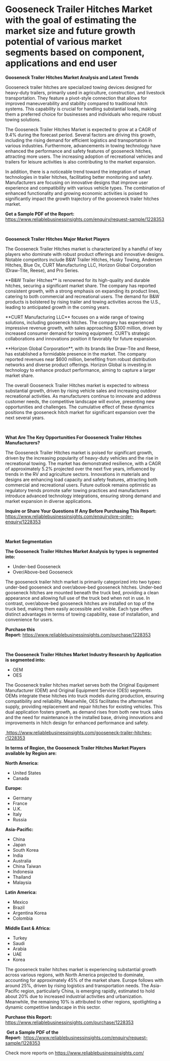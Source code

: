 <p><h1>Gooseneck Trailer Hitches Market with the goal of estimating the market size and future growth potential of various market segments based on component, applications and end user</h1></p><p><strong>Gooseneck Trailer Hitches Market Analysis and Latest Trends</strong></p>
<p><p>Gooseneck trailer hitches are specialized towing devices designed for heavy-duty trailers, primarily used in agriculture, construction, and livestock transportation. They feature a pivot-style connection that allows for improved maneuverability and stability compared to traditional hitch systems. This capability is crucial for handling substantial loads, making them a preferred choice for businesses and individuals who require robust towing solutions.</p><p>The Gooseneck Trailer Hitches Market is expected to grow at a CAGR of 9.4% during the forecast period. Several factors are driving this growth, including the rising demand for efficient logistics and transportation in various industries. Furthermore, advancements in towing technology have enhanced the performance and safety features of gooseneck hitches, attracting more users. The increasing adoption of recreational vehicles and trailers for leisure activities is also contributing to the market expansion. </p><p>In addition, there is a noticeable trend toward the integration of smart technologies in trailer hitches, facilitating better monitoring and safety. Manufacturers are focusing on innovative designs that improve user experience and compatibility with various vehicle types. The combination of enhanced functionality and growing economic activities is poised to significantly impact the growth trajectory of the gooseneck trailer hitches market.</p></p>
<p><strong>Get a Sample PDF of the Report:&nbsp;</strong> <a href="https://www.reliablebusinessinsights.com/enquiry/request-sample/1228353?utm_campaign=3050&utm_medium=2&utm_source=Github&utm_content=ia&utm_term=30032025&utm_id=gooseneck-trailer-hitches">https://www.reliablebusinessinsights.com/enquiry/request-sample/1228353</a></p>
<p>&nbsp;</p>
<p><strong>Gooseneck Trailer Hitches Major Market Players</strong></p>
<p><p>The Gooseneck Trailer Hitches market is characterized by a handful of key players who dominate with robust product offerings and innovative designs. Notable competitors include B&W Trailer Hitches, Husky Towing, Andersen Hitches, Blue Ox, CURT Manufacturing LLC, Horizon Global Corporation (Draw-Tite, Reese), and Pro Series.</p><p>**B&W Trailer Hitches** is renowned for its high-quality and durable hitches, securing a significant market share. The company has reported consistent growth, with a strong emphasis on expanding its product lines, catering to both commercial and recreational users. The demand for B&W products is bolstered by rising trailer and towing activities across the U.S., leading to anticipated growth in the coming years.</p><p>**CURT Manufacturing LLC** focuses on a wide range of towing solutions, including gooseneck hitches. The company has experienced impressive revenue growth, with sales approaching $300 million, driven by increased consumer demand for towing equipment. CURT’s strategic collaborations and innovations position it favorably for future expansion.</p><p>**Horizon Global Corporation**, with its brands like Draw-Tite and Reese, has established a formidable presence in the market. The company reported revenues near $600 million, benefiting from robust distribution networks and diverse product offerings. Horizon Global is investing in technology to enhance product performance, aiming to capture a larger market share.</p><p>The overall Gooseneck Trailer Hitches market is expected to witness substantial growth, driven by rising vehicle sales and increasing outdoor recreational activities. As manufacturers continue to innovate and address customer needs, the competitive landscape will evolve, presenting new opportunities and challenges. The cumulative effect of these dynamics positions the gooseneck hitch market for significant expansion over the next several years.</p></p>
<p>&nbsp;</p>
<p><strong>What Are The Key Opportunities For Gooseneck Trailer Hitches Manufacturers?</strong></p>
<p><p>The Gooseneck Trailer Hitches market is poised for significant growth, driven by the increasing popularity of heavy-duty vehicles and the rise in recreational towing. The market has demonstrated resilience, with a CAGR of approximately 5.2% projected over the next five years, influenced by trends in the RV and agriculture sectors. Innovations in materials and designs are enhancing load capacity and safety features, attracting both commercial and recreational users. Future outlook remains optimistic as regulatory trends promote safer towing practices and manufacturers introduce advanced technology integrations, ensuring strong demand and market expansion in diverse applications.</p></p>
<p><strong>Inquire or Share Your Questions If Any Before Purchasing This Report:</strong> <a href="https://www.reliablebusinessinsights.com/enquiry/pre-order-enquiry/1228353?utm_campaign=3050&utm_medium=2&utm_source=Github&utm_content=ia&utm_term=30032025&utm_id=gooseneck-trailer-hitches">https://www.reliablebusinessinsights.com/enquiry/pre-order-enquiry/1228353</a></p>
<p>&nbsp;</p>
<p><strong>Market Segmentation</strong></p>
<p><strong>The Gooseneck Trailer Hitches Market Analysis by types is segmented into:</strong></p>
<p><ul><li>Under-bed Gooseneck</li><li>Over/Above-bed Gooseneck</li></ul></p>
<p><p>The gooseneck trailer hitch market is primarily categorized into two types: under-bed gooseneck and over/above-bed gooseneck hitches. Under-bed gooseneck hitches are mounted beneath the truck bed, providing a clean appearance and allowing full use of the truck bed when not in use. In contrast, over/above-bed gooseneck hitches are installed on top of the truck bed, making them easily accessible and visible. Each type offers distinct advantages in terms of towing capability, ease of installation, and convenience for users.</p></p>
<p><strong>Purchase this Report:&nbsp;</strong><a href="https://www.reliablebusinessinsights.com/purchase/1228353?utm_campaign=3050&utm_medium=2&utm_source=Github&utm_content=ia&utm_term=30032025&utm_id=gooseneck-trailer-hitches">https://www.reliablebusinessinsights.com/purchase/1228353</a></p>
<p>&nbsp;</p>
<p><strong>The Gooseneck Trailer Hitches Market Industry Research by Application is segmented into:</strong></p>
<p><ul><li>OEM</li><li>OES</li></ul></p>
<p><p>The Gooseneck trailer hitches market serves both the Original Equipment Manufacturer (OEM) and Original Equipment Service (OES) segments. OEMs integrate these hitches into truck models during production, ensuring compatibility and reliability. Meanwhile, OES facilitates the aftermarket supply, providing replacement and repair hitches for existing vehicles. This dual application fosters growth, as demand rises from both new truck sales and the need for maintenance in the installed base, driving innovations and improvements in hitch design for enhanced performance and safety.</p></p>
<p><a href="https://www.reliablebusinessinsights.com/gooseneck-trailer-hitches-r1228353?utm_campaign=3050&utm_medium=2&utm_source=Github&utm_content=ia&utm_term=30032025&utm_id=gooseneck-trailer-hitches">&nbsp;https://www.reliablebusinessinsights.com/gooseneck-trailer-hitches-r1228353</a></p>
<p><strong>In terms of Region, the Gooseneck Trailer Hitches Market Players available by Region are:</strong></p>
<p>
    <p> <strong> North America: </strong>
        <ul>
            <li>United States</li>
            <li>Canada</li>
        </ul>
        </p> 
    <p> <strong> Europe: </strong>
        <ul>
            <li>Germany</li>
            <li>France</li>
            <li>U.K.</li>
            <li>Italy</li>
            <li>Russia</li>
        </ul>
        </p> 
    <p> <strong> Asia-Pacific: </strong>
        <ul>
            <li>China</li>
            <li>Japan</li>
            <li>South Korea</li>
            <li>India</li>
            <li>Australia</li>
            <li>China Taiwan</li>
            <li>Indonesia</li>
            <li>Thailand</li>
            <li>Malaysia</li>
        </ul>
        </p> 
    <p> <strong> Latin America: </strong>
        <ul>
            <li>Mexico</li>
            <li>Brazil</li>
            <li>Argentina Korea</li>
            <li>Colombia</li>
        </ul>
        </p> 
    <p> <strong> Middle East & Africa: </strong>
        <ul>
            <li>Turkey</li>
            <li>Saudi</li>
            <li>Arabia</li>
            <li>UAE</li>
            <li>Korea</li>
        </ul>
    </p>
    </p>
<p><p>The gooseneck trailer hitches market is experiencing substantial growth across various regions, with North America projected to dominate, accounting for approximately 45% of the market share. Europe follows with around 25%, driven by rising logistics and transportation needs. The Asia-Pacific region, particularly China, is emerging rapidly, estimated to hold about 20% due to increased industrial activities and urbanization. Meanwhile, the remaining 10% is attributed to other regions, spotlighting a dynamic competitive landscape in this sector.</p></p>
<p><strong>Purchase this Report: </strong><a href="https://www.reliablebusinessinsights.com/purchase/1228353?utm_campaign=3050&utm_medium=2&utm_source=Github&utm_content=ia&utm_term=30032025&utm_id=gooseneck-trailer-hitches">https://www.reliablebusinessinsights.com/purchase/1228353</a></p>
<p>&nbsp;<strong>Get a Sample PDF of the Report:&nbsp;&nbsp;</strong><a href="https://www.reliablebusinessinsights.com/enquiry/request-sample/1228353?utm_campaign=3050&utm_medium=2&utm_source=Github&utm_content=ia&utm_term=30032025&utm_id=gooseneck-trailer-hitches">https://www.reliablebusinessinsights.com/enquiry/request-sample/1228353</a></p>
<p><strong></strong></p>
<p>Check more reports on <a href="https://www.reliablebusinessinsights.com/?utm_campaign=3050&utm_medium=2&utm_source=Github&utm_content=ia&utm_term=30032025&utm_id=gooseneck-trailer-hitches">https://www.reliablebusinessinsights.com/</a></p>